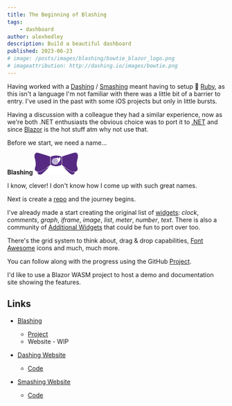 ```yaml
---
title: The Beginning of Blashing
tags:
    - dashboard
author: alexhedley
description: Build a beautiful dashboard
published: 2023-06-23
# image: /posts/images/blashing/bowtie_blazor_logo.png
# imageattribution: http://dashing.io/images/bowtie.png
---
```


Having worked with a [Dashing](https://github.com/Shopify/dashing) / [Smashing](https://github.com/Smashing/smashing) meant having to setup 💎 [Ruby](https://www.ruby-lang.org/en/), as this isn't a language I'm not familiar with there was a little bit of a barrier to entry. I've used in the past with some iOS projects but only in little bursts.

Having a discussion with a colleague they had a similar experience, now as we're both .NET enthusiasts the obvious choice was to port it to [.NET](https://dotnet.microsoft.com/) and since [Blazor](https://dotnet.microsoft.com/apps/aspnet/web-apps/blazor) is the hot stuff atm why not use that.

Before we start, we need a name...

**Blashing** ![Blashing](images/blashing/bowtie_blazor_logo.png "Blashing")

I know, clever! I don't know how I come up with such great names.

Next is create a [repo](https://github.com/AlexHedley/blashing) and the journey begins.

I've already made a start creating the original list of [widgets](https://github.com/Smashing/smashing/tree/master/templates/project/widgets): *clock*, *comments*, *graph*, *iframe*, *image*, *list*, *meter*, *number*, *text*. There is also a community of [Additional Widgets](https://github.com/Smashing/smashing/wiki/Additional-Widgets) that could be fun to port over too.

There's the grid system to think about, drag & drop capabilities, [Font Awesome](https://fontawesome.com/) icons and much, much more.

You can follow along with the progress using the GitHub [Project](https://github.com/users/AlexHedley/projects/2/views/2).

I'd like to use a Blazor WASM project to host a demo and documentation site showing the features.

## Links

- [Blashing](https://github.com/AlexHedley/blashing)
  - [Project](https://github.com/users/AlexHedley/projects/2/views/2)
  - Website - WIP

- [Dashing Website](http://dashing.io/)
  - [Code](https://github.com/Shopify/dashing)
- [Smashing Website](https://smashing.github.io/)
  - [Code](https://github.com/Smashing/smashing)
